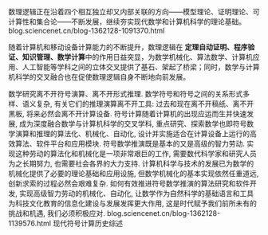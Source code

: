 数理逻辑正在沿着四个相互独立却又内部关联的方向——模型理论、证明理论、可计算性和集合论——不断发展，继续夯实现代数学和计算机科学的理论基础。
blog.sciencenet.cn/blog-1362128-1091370.html

  
随着计算机和移动设备计算能力的不断提升，数理逻辑在
**定理自动证明、程序验证、知识管理、数学计算**中的作用日益突显，为数学机械化、算法数学、计算机应用、人工智能等学科之间的立体交叉提供了基石、架起了桥梁；同时，数学与计算机科学的交叉融合也在促使数理逻辑自身不断地向前发展。



数学研究离不开符号演算、离不开形式推理. 数学符号和符号之间的关系形式多样、语义复杂, 有关它们的推理演算离不开工具: 过去和现在离不开稿纸、离不开黑板, 将来必然会离不开计算设备. 符号计算随着计算机的出现应运而生并快速发展, 成为深度融合数学与计算机科学的交叉学科, 重点研究、探索数学也即符号数学演算和推理的算法化、机械化、自动化, 设计并实施适合在计算设备上运行的高效算法、软件平台和应用模块. 符号数学推演既是基本的又是高级的智力劳动. 实现这种劳动的算法化和机械化是一项非常艰巨的工作, 需要数代科学家和研究人员为之长期努力, 也需要社会各界的大力支持. 计算机科学与技术的发展已为数学的机械化提供了必要的理论基础和应用设施, 但数学机械化的基本实现依然任重道远, 创新求索的过程必然会艰难复杂. 如何有效推进符号数学推演的算法研究和软件开发, 实现高级智力劳动的机械化、自动化, 让数学作为自然科学的基础语言和工具为科技文化教育的信息化建设与发展发挥更大作用, 这是时代赋予我们前所未有的挑战和机遇, 我们必须积极应对.
blog.sciencenet.cn/blog-1362128-1139576.html
现代符号计算历史综述



























































































































































































